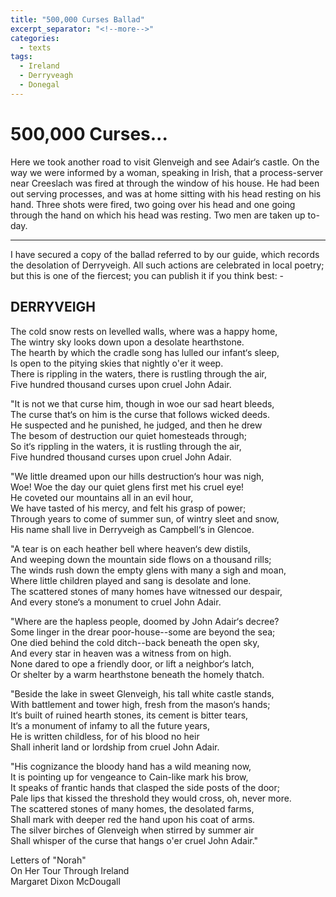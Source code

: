 ```yaml
---
title: "500,000 Curses Ballad"
excerpt_separator: "<!--more-->"
categories:
  - texts
tags:
  - Ireland
  - Derryveagh
  - Donegal
---
```


# 500,000 Curses...

Here we took another road to visit Glenveigh and see Adair‘s castle. On the way we were informed by a woman, speaking in Irish, that a process-server near Creeslach was fired at through the window of his house. He had been out serving processes, and was at home sitting with his head resting on his hand. Three shots were fired, two going over his head and one going through the hand on which his head was resting. Two men are taken up to-day.  
<!--more-->

***
I have secured a copy of the ballad referred to by our guide, which records the desolation of Derryveigh. All such actions are celebrated in local poetry; but this is one of the fiercest; you can publish it if you think best: -  

## DERRYVEIGH

The cold snow rests on levelled walls, where was a happy home,  
The wintry sky looks down upon a desolate hearthstone.  
The hearth by which the cradle song has lulled our infant‘s sleep,  
Is open to the pitying skies that nightly o'er it weep.  
There is rippling in the waters, there is rustling through the air,  
Five hundred thousand curses upon cruel John Adair.  

"It is not we that curse him, though in woe our sad heart bleeds,  
The curse that‘s on him is the curse that follows wicked deeds.  
He suspected and he punished, he judged, and then he drew  
The besom of destruction our quiet homesteads through;  
So it‘s rippling in the waters, it is rustling through the air,  
Five hundred thousand curses upon cruel John Adair.  

"We little dreamed upon our hills destruction‘s hour was nigh,  
Woe! Woe the day our quiet glens first met his cruel eye!  
He coveted our mountains all in an evil hour,  
We have tasted of his mercy, and felt his grasp of power;  
Through years to come of summer sun, of wintry sleet and snow,  
His name shall live in Derryveigh as Campbell‘s in Glencoe.  

"A tear is on each heather bell where heaven‘s dew distils,  
And weeping down the mountain side flows on a thousand rills;  
The winds rush down the empty glens with many a sigh and moan,  
Where little children played and sang is desolate and lone.  
The scattered stones of many homes have witnessed our despair,  
And every stone‘s a monument to cruel John Adair.  

"Where are the hapless people, doomed by John Adair‘s decree?  
Some linger in the drear poor-house--some are beyond the sea;  
One died behind the cold ditch--back beneath the open sky,  
And every star in heaven was a witness from on high.  
None dared to ope a friendly door, or lift a neighbor‘s latch,  
Or shelter by a warm hearthstone beneath the homely thatch.  

"Beside the lake in sweet Glenveigh, his tall white castle stands,  
With battlement and tower high, fresh from the mason‘s hands;  
It‘s built of ruined hearth stones, its cement is bitter tears,  
It‘s a monument of infamy to all the future years,  
He is written childless, for of his blood no heir  
Shall inherit land or lordship from cruel John Adair.  

"His cognizance the bloody hand has a wild meaning now,  
It is pointing up for vengeance to Cain-like mark his brow,  
It speaks of frantic hands that clasped the side posts of the door;  
Pale lips that kissed the threshold they would cross, oh, never more.  
The scattered stones of many homes, the desolated farms,  
Shall mark with deeper red the hand upon his coat of arms.  
The silver birches of Glenveigh when stirred by summer air  
Shall whisper of the curse that hangs o'er cruel John Adair."  

Letters of "Norah"  
On Her Tour Through Ireland  
Margaret Dixon McDougall
